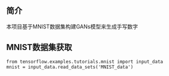 ## 简介

   本项目基于MNIST数据集构建GANs模型来生成手写数字
## MNIST数据集获取
	from tensorflow.examples.tutorials.mnist import input_data
	mnist = input_data.read_data_sets('MNIST_data')
